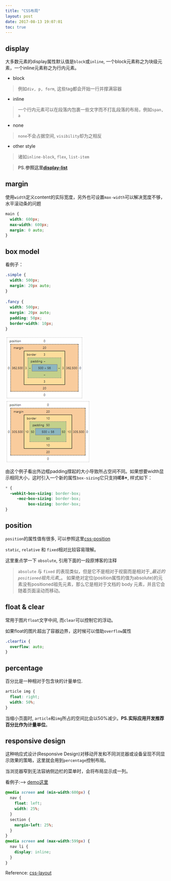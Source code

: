 ```yaml
---
title: "CSS布局"
layout: post
date: 2017-08-13 19:07:01
toc: true
---
```


## display ##
大多数元素的display属性默认值是`block`或`inline`, 一个block元素称之为块级元素，一个inline元素称之为行内元素。

* block
> 例如`div, p, form`, 这些tag都会开始一行并撑满容器 

* inline
> 一个行内元素可以在段落内包裹一些文字而不打乱段落的布局，例如`span, a`

* none
> `none`不会占据空间, `visibility`却为之相反

* other style
> 诸如`inline-block`, `flex`, `list-item` 

> **PS.参照这里[display-list](https://developer.mozilla.org/en-US/docs/Web/CSS/display)**

## margin ##
使用`width`定义content的实际宽度，另外也可设置`max-width`可以解决宽度不够，水平滚动条的问题

```css
main {
  width: 600px;  
  max-width: 600px;
  margin: 0 auto; 
}
```

## box model ##
看例子：
```css
.simple {
  width: 500px;
  margin: 20px auto;
}

.fancy {
  width: 500px;
  margin: 20px auto;
  padding: 50px;
  border-width: 10px;
}
```
![sample-1](../../static/images/box-model-sample-1.png)![sample-2](../../static/images/box-model-sample-2.png)

由这个例子看出外边框padding撑起的大小导致所占空间不同。如果想要width显示相同大小，这时引入一个新的属性`box-sizing`它只支持**IE8+**, 样式如下：
```css
* {
  -webkit-box-sizing: border-box;
     -moz-box-sizing: border-box;
          box-sizing: border-box;
}
```

## position ##
`position`的属性值有很多, 可以参照这里[css-position](../../css/css_rules.html#position)

`static`, `relative` 和 `fixed`相对比较容易理解。

这里重点学一下 `obsolute`, 引用下面的一段原博客的注释

> `absolute` 与 `fixed` 的表现类似，但是它不是相对于视窗而是相对于_*最近的`positioned`祖先元素_*。
> 如果绝对定位(position属性的值为absolute)的元素没有positioned祖先元素，那么它是相对于文档的 body 元素，并且它会随着页面滚动而移动。


## float & clear ##
常用于图片`float`文字中间, 而`clear`可以控制它的浮动。

如果float的图片超出了容器边界，这时候可以借助`overflow`属性

```css
.clearfix {
  overflow: auto;
}
```

## percentage ##

百分比是一种相对于包含块的计量单位.
```css
article img {
  float: right;
  width: 50%;
}
```
当缩小页面时, `article`和`img`所占的空间比会以50%减少。**PS.实际应用开发推荐百分比作为计量单位**。

## responsive design ##
这种响应式设计(Responsive Design)对移动开发和不同浏览器或设备呈现不同显示效果的策略，这里就会用到`percentage`控制布局。

当浏览器窄到无法容纳侧边栏的菜单时，会将布局显示成一列。

看例子:--> [demo这里](../../static/sample/sample-responsive.html)

```css
@media screen and (min-width:600px) {
  nav {
    float: left;
    width: 25%;
  }
  section {
    margin-left: 25%;
  }
}
@media screen and (max-width:599px) {
  nav li {
    display: inline;
  }
}
```

Reference: [css-layout](http://zh.learnlayout.com/)